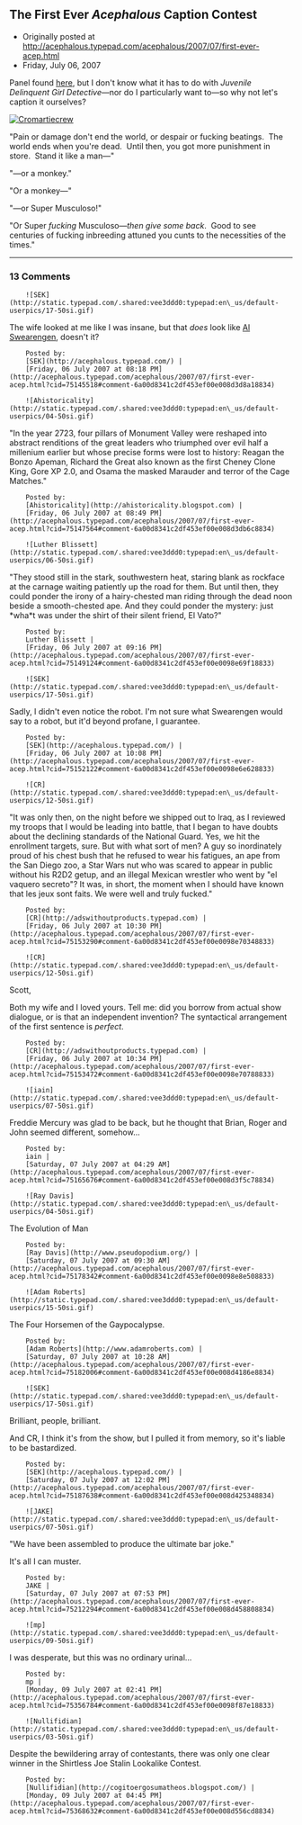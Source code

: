 ## The First Ever <em>Acephalous</em> Caption Contest

 * Originally posted at http://acephalous.typepad.com/acephalous/2007/07/first-ever-acep.html
 * Friday, July 06, 2007



Panel found [here](http://www.the-isb.com/?p=68), but I don't know what it has to do with _Juvenile Delinquent Girl Detective_—nor do I particularly want to—so why not let's caption it ourselves?

[![Cromartiecrew](http://acephalous.typepad.com/photos/uncategorized/2007/07/06/cromartiecrew.jpg "Cromartiecrew")](http://acephalous.typepad.com/photos/uncategorized/2007/07/06/cromartiecrew.jpg)



"Pain or damage don't end the world, or despair or fucking beatings.  The world ends when you're dead.  Until then, you got more punishment in store.  Stand it like a man—"

"—or a monkey."

"Or a monkey—"

"—or Super Musculoso!"

"Or Super _fucking_ Musculoso—_then give some back_.  Good to see centuries of fucking inbreeding attuned you cunts to the necessities of the times."

		

* * *

### 13 Comments 

		

                
[]()

	

		![SEK](http://static.typepad.com/.shared:vee3ddd0:typepad:en\_us/default-userpics/17-50si.gif)
	

	

		

The wife looked at me like I was insane, but that _does_ look like [Al Swearengen](http://www.theglog.be/upload/dw\_al.jpg), doesn't it?

	

		Posted by:
		[SEK](http://acephalous.typepad.com/) |
		[Friday, 06 July 2007 at 08:18 PM](http://acephalous.typepad.com/acephalous/2007/07/first-ever-acep.html?cid=75145518#comment-6a00d8341c2df453ef00e008d3d8a18834)

[]()

	

		![Ahistoricality](http://static.typepad.com/.shared:vee3ddd0:typepad:en\_us/default-userpics/04-50si.gif)
	

	

		

"In the year 2723, four pillars of Monument Valley were reshaped into abstract renditions of the great leaders who triumphed over evil half a millenium earlier but whose precise forms were lost to history: Reagan the Bonzo Apeman, Richard the Great also known as the first Cheney Clone King, Gore XP 2.0, and Osama the masked Marauder and terror of the Cage Matches."

	

		Posted by:
		[Ahistoricality](http://ahistoricality.blogspot.com) |
		[Friday, 06 July 2007 at 08:49 PM](http://acephalous.typepad.com/acephalous/2007/07/first-ever-acep.html?cid=75147564#comment-6a00d8341c2df453ef00e008d3db6c8834)

[]()

	

		![Luther Blissett](http://static.typepad.com/.shared:vee3ddd0:typepad:en\_us/default-userpics/06-50si.gif)
	

	

		

"They stood still in the stark, southwestern heat, staring blank as rockface at the carnage waiting patiently up the road for them.  But until then, they could ponder the irony of a hairy-chested man riding through the dead noon beside a smooth-chested ape.  And they could ponder the mystery: just \*wha\*t was under the shirt of their silent friend, El Vato?"

	

		Posted by:
		Luther Blissett |
		[Friday, 06 July 2007 at 09:16 PM](http://acephalous.typepad.com/acephalous/2007/07/first-ever-acep.html?cid=75149124#comment-6a00d8341c2df453ef00e0098e69f18833)

[]()

	

		![SEK](http://static.typepad.com/.shared:vee3ddd0:typepad:en\_us/default-userpics/17-50si.gif)
	

	

		

Sadly, I didn't even notice the robot.  I'm not sure what Swearengen would say to a robot, but it'd beyond profane, I guarantee.

	

		Posted by:
		[SEK](http://acephalous.typepad.com/) |
		[Friday, 06 July 2007 at 10:08 PM](http://acephalous.typepad.com/acephalous/2007/07/first-ever-acep.html?cid=75152122#comment-6a00d8341c2df453ef00e0098e6e628833)

[]()

	

		![CR](http://static.typepad.com/.shared:vee3ddd0:typepad:en\_us/default-userpics/12-50si.gif)
	

	

		

"It was only then, on the night before we shipped out to Iraq, as I reviewed my troops that I would be leading into battle, that I began to have doubts about the declining standards of the National Guard. Yes, we hit the enrollment targets, sure. But with what sort of men? A guy so inordinately proud of his chest bush that he refused to wear his fatigues, an ape from the San Diego zoo, a Star Wars nut who was scared to appear in public without his R2D2 getup, and an illegal Mexican wrestler who went by "el vaquero secreto"? It was, in short, the moment when I should have known that les jeux sont faits. We were well and truly fucked." 

	

		Posted by:
		[CR](http://adswithoutproducts.typepad.com) |
		[Friday, 06 July 2007 at 10:30 PM](http://acephalous.typepad.com/acephalous/2007/07/first-ever-acep.html?cid=75153290#comment-6a00d8341c2df453ef00e0098e70348833)

[]()

	

		![CR](http://static.typepad.com/.shared:vee3ddd0:typepad:en\_us/default-userpics/12-50si.gif)
	

	

		

Scott, 

Both my wife and I loved yours. Tell me: did you borrow from actual show dialogue, or is that an independent invention? The syntactical arrangement of the first sentence is _perfect_. 

	

		Posted by:
		[CR](http://adswithoutproducts.typepad.com) |
		[Friday, 06 July 2007 at 10:34 PM](http://acephalous.typepad.com/acephalous/2007/07/first-ever-acep.html?cid=75153472#comment-6a00d8341c2df453ef00e0098e70788833)

[]()

	

		![iain](http://static.typepad.com/.shared:vee3ddd0:typepad:en\_us/default-userpics/07-50si.gif)
	

	

		

Freddie Mercury was glad to be back, but he thought that Brian, Roger and John seemed different, somehow...

	

		Posted by:
		iain |
		[Saturday, 07 July 2007 at 04:29 AM](http://acephalous.typepad.com/acephalous/2007/07/first-ever-acep.html?cid=75165676#comment-6a00d8341c2df453ef00e008d3f5c78834)

[]()

	

		![Ray Davis](http://static.typepad.com/.shared:vee3ddd0:typepad:en\_us/default-userpics/04-50si.gif)
	

	

		

The Evolution of Man

	

		Posted by:
		[Ray Davis](http://www.pseudopodium.org/) |
		[Saturday, 07 July 2007 at 09:30 AM](http://acephalous.typepad.com/acephalous/2007/07/first-ever-acep.html?cid=75178342#comment-6a00d8341c2df453ef00e0098e8e508833)

[]()

	

		![Adam Roberts](http://static.typepad.com/.shared:vee3ddd0:typepad:en\_us/default-userpics/15-50si.gif)
	

	

		

The Four Horsemen of the Gaypocalypse.

	

		Posted by:
		[Adam Roberts](http://www.adamroberts.com) |
		[Saturday, 07 July 2007 at 10:28 AM](http://acephalous.typepad.com/acephalous/2007/07/first-ever-acep.html?cid=75182006#comment-6a00d8341c2df453ef00e008d4186e8834)

[]()

	

		![SEK](http://static.typepad.com/.shared:vee3ddd0:typepad:en\_us/default-userpics/17-50si.gif)
	

	

		

Brilliant, people, brilliant.  

And CR, I think it's from the show, but I pulled it from memory, so it's liable to be bastardized.  

	

		Posted by:
		[SEK](http://acephalous.typepad.com/) |
		[Saturday, 07 July 2007 at 12:02 PM](http://acephalous.typepad.com/acephalous/2007/07/first-ever-acep.html?cid=75187638#comment-6a00d8341c2df453ef00e008d425348834)

[]()

	

		![JAKE](http://static.typepad.com/.shared:vee3ddd0:typepad:en\_us/default-userpics/07-50si.gif)
	

	

		

"We have been assembled to produce the ultimate bar joke."

It's all I can muster. 

	

		Posted by:
		JAKE |
		[Saturday, 07 July 2007 at 07:53 PM](http://acephalous.typepad.com/acephalous/2007/07/first-ever-acep.html?cid=75212294#comment-6a00d8341c2df453ef00e008d458808834)

[]()

	

		![mp](http://static.typepad.com/.shared:vee3ddd0:typepad:en\_us/default-userpics/09-50si.gif)
	

	

		

I was desperate,  but this was no ordinary urinal...

	

		Posted by:
		mp |
		[Monday, 09 July 2007 at 02:41 PM](http://acephalous.typepad.com/acephalous/2007/07/first-ever-acep.html?cid=75356784#comment-6a00d8341c2df453ef00e0098f87e18833)

[]()

	

		![Nullifidian](http://static.typepad.com/.shared:vee3ddd0:typepad:en\_us/default-userpics/03-50si.gif)
	

	

		

Despite the bewildering array of contestants, there was only one clear winner in the Shirtless Joe Stalin Lookalike Contest.

	

		Posted by:
		[Nullifidian](http://cogitoergosumatheos.blogspot.com/) |
		[Monday, 09 July 2007 at 04:45 PM](http://acephalous.typepad.com/acephalous/2007/07/first-ever-acep.html?cid=75368632#comment-6a00d8341c2df453ef00e008d556cd8834)

		

        